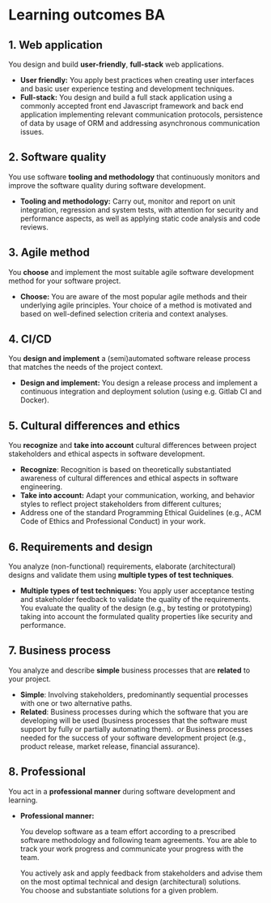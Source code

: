 # Learning outcomes BA
## 1. Web application
You design and build **user-friendly**, **full-stack** web applications.
- **User friendly:** You apply best practices when creating user interfaces and basic user experience testing and development techniques.
- **Full-stack:** You design and build a full stack application using a commonly accepted front end Javascript framework and back end application implementing relevant communication protocols, persistence of data by usage of ORM and addressing asynchronous communication issues.

## 2. Software quality
You use software **tooling and methodology** that continuously monitors and improve the software quality during software development.
- **Tooling and methodology:** Carry out, monitor and report on unit integration, regression and system tests, with attention for security and performance aspects, as well as applying static code analysis and code reviews.

## 3. Agile method
You **choose** and implement the most suitable agile software development method for your software project.
- **Choose:** You are aware of the most popular agile methods and their underlying agile principles. Your choice of a method is motivated and based on well-defined selection criteria and context analyses.

## 4. CI/CD
You **design and implement** a (semi)automated software release process that matches the needs of the project context.
- **Design and implement:** You design a release process and implement a continuous integration and deployment solution (using e.g. Gitlab CI and Docker).

## 5. Cultural differences and ethics
You **recognize** and **take into account** cultural differences between project stakeholders and ethical aspects in software development.
- **Recognize**: Recognition is based on theoretically substantiated awareness of cultural differences and ethical aspects in software engineering.
- **Take into account:** Adapt your communication, working, and behavior styles to reflect project stakeholders from different cultures;
- Address one of the standard Programming Ethical Guidelines (e.g., ACM Code of Ethics and Professional Conduct) in your work.

## 6. Requirements and design
You analyze (non-functional) requirements, elaborate (architectural) designs and validate them using **multiple types of test techniques**.
- **Multiple types of test techniques:** You apply user acceptance testing and stakeholder feedback to validate the quality of the requirements. You evaluate the quality of the design (e.g., by testing or prototyping) taking into account the formulated quality properties like security and performance.

## 7. Business process
You analyze and describe **simple** business processes that are **related** to your project.
- **Simple**: Involving stakeholders, predominantly sequential processes with one or two alternative paths.
- **Related**: Business processes during which the software that you are developing will be used (business processes that the software must support by fully or partially automating them). 
  _or_
  Business processes needed for the success of your software development project (e.g., product release, market release, financial assurance).

## 8. Professional
You act in a **professional manner** during software development and learning.
- **Professional manner:** 
  
  You develop software as a team effort according to a prescribed software methodology and following team agreements. You are able to track your work progress and communicate your progress with the team.
  
  You actively ask and apply feedback from stakeholders and advise them on the most optimal technical and design (architectural) solutions.  
  You choose and substantiate solutions for a given problem.